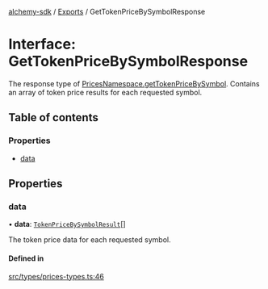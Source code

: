 [alchemy-sdk](../README.md) / [Exports](../modules.md) / GetTokenPriceBySymbolResponse

# Interface: GetTokenPriceBySymbolResponse

The response type of [PricesNamespace.getTokenPriceBySymbol](../classes/PricesNamespace.md#gettokenpricebysymbol).
Contains an array of token price results for each requested symbol.

## Table of contents

### Properties

- [data](GetTokenPriceBySymbolResponse.md#data)

## Properties

### data

• **data**: [`TokenPriceBySymbolResult`](TokenPriceBySymbolResult.md)[]

The token price data for each requested symbol.

#### Defined in

[src/types/prices-types.ts:46](https://github.com/alchemyplatform/alchemy-sdk-js/blob/fb68bb4a/src/types/prices-types.ts#L46)

